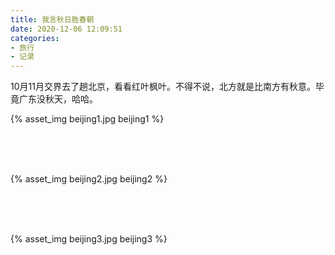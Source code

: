 ```yaml
---
title: 我言秋日胜春朝
date: 2020-12-06 12:09:51
categories:
- 旅行
- 记录
---
```


10月11月交界去了趟北京，看看红叶枫叶。不得不说，北方就是比南方有秋意。毕竟广东没秋天，哈哈。

{% asset_img beijing1.jpg beijing1 %}

</br>
</br>
</br>

{% asset_img beijing2.jpg beijing2 %}

</br>
</br>
</br>

{% asset_img beijing3.jpg beijing3 %}